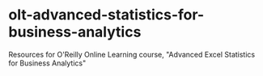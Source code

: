 # olt-advanced-statistics-for-business-analytics
 Resources for O'Reilly Online Learning course, "Advanced Excel Statistics for Business Analytics"
